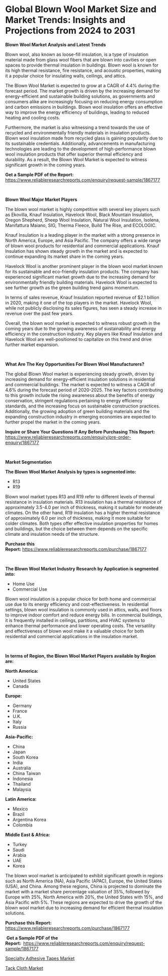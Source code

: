 <p><h1>Global Blown Wool Market Size and Market Trends: Insights and Projections from 2024 to 2031</h1></p><p><strong>Blown Wool Market Analysis and Latest Trends</strong></p>
<p><p>Blown wool, also known as loose-fill insulation, is a type of insulation material made from glass wool fibers that are blown into cavities or open spaces to provide thermal insulation in buildings. Blown wool is known for its high thermal resistance, fire resistance, and acoustic properties, making it a popular choice for insulating walls, ceilings, and attics.</p><p>The Blown Wool Market is expected to grow at a CAGR of 4.4% during the forecast period. The market growth is driven by the increasing demand for energy-efficient and sustainable building solutions, as governments and consumers alike are increasingly focusing on reducing energy consumption and carbon emissions in buildings. Blown wool insulation offers an effective way to improve the energy efficiency of buildings, leading to reduced heating and cooling costs.</p><p>Furthermore, the market is also witnessing a trend towards the use of recycled and environmentally friendly materials in insulation products. Blown wool insulation made from recycled glass is gaining popularity due to its sustainable credentials. Additionally, advancements in manufacturing technologies are leading to the development of high-performance blown wool insulation products that offer superior thermal efficiency and durability. As a result, the Blown Wool Market is expected to witness significant growth in the coming years.</p></p>
<p><strong>Get a Sample PDF of the Report:&nbsp;</strong> <a href="https://www.reliableresearchreports.com/enquiry/request-sample/1867177">https://www.reliableresearchreports.com/enquiry/request-sample/1867177</a></p>
<p>&nbsp;</p>
<p><strong>Blown Wool Major Market Players</strong></p>
<p><p>The blown wool market is highly competitive with several key players such as Ekovilla, Knauf Insulation, Havelock Wool, Black Mountain Insulation, Oregon Shepherd, Sheep Wool Insulation, Natural Wool Insulation, Isolena, Manifattura Maiano, SIG, Therma Fleece, Build The Rise, and ECOLOGIC. </p><p>Knauf Insulation is a leading player in the market with a strong presence in North America, Europe, and Asia Pacific. The company offers a wide range of blown wool products for residential and commercial applications. Knauf Insulation has shown steady growth in the market and is expected to continue expanding its market share in the coming years.</p><p>Havelock Wool is another prominent player in the blown wool market known for its sustainable and eco-friendly insulation products. The company has experienced significant market growth due to the increasing demand for environmentally friendly building materials. Havelock Wool is expected to see further growth as the green building trend gains momentum.</p><p>In terms of sales revenue, Knauf Insulation reported revenue of $2.1 billion in 2020, making it one of the top players in the market. Havelock Wool, while not publicly disclosing its sales figures, has seen a steady increase in revenue over the past few years.</p><p>Overall, the blown wool market is expected to witness robust growth in the coming years due to the growing awareness of sustainability and energy efficiency in the construction industry. Key players like Knauf Insulation and Havelock Wool are well-positioned to capitalize on this trend and drive further market expansion.</p></p>
<p>&nbsp;</p>
<p><strong>What Are The Key Opportunities For Blown Wool Manufacturers?</strong></p>
<p><p>The global Blown Wool market is experiencing steady growth, driven by increasing demand for energy-efficient insulation solutions in residential and commercial buildings. The market is expected to witness a CAGR of 4.6% during the forecast period of 2020-2025. The key factors contributing to this growth include the rising awareness about the benefits of energy conservation, stringent regulations pertaining to energy efficiency standards, and the increasing focus on sustainable construction practices. Additionally, the growing adoption of green building materials and the expanding construction industry in emerging economies are expected to further propel the market in the coming years.</p></p>
<p><strong>Inquire or Share Your Questions If Any Before Purchasing This Report:</strong> <a href="https://www.reliableresearchreports.com/enquiry/pre-order-enquiry/1867177">https://www.reliableresearchreports.com/enquiry/pre-order-enquiry/1867177</a></p>
<p>&nbsp;</p>
<p><strong>Market Segmentation</strong></p>
<p><strong>The Blown Wool Market Analysis by types is segmented into:</strong></p>
<p><ul><li>R13</li><li>R19</li></ul></p>
<p><p>Blown wool market types R13 and R19 refer to different levels of thermal resistance in insulation materials. R13 insulation has a thermal resistance of approximately 3.5-4.0 per inch of thickness, making it suitable for moderate climates. On the other hand, R19 insulation has a higher thermal resistance of approximately 6.0 per inch of thickness, making it more suitable for colder climates. Both types offer effective insulation properties for homes and buildings, but the choice between them depends on the specific climate and insulation needs of the structure.</p></p>
<p><strong>Purchase this Report:&nbsp;</strong><a href="https://www.reliableresearchreports.com/purchase/1867177">https://www.reliableresearchreports.com/purchase/1867177</a></p>
<p>&nbsp;</p>
<p><strong>The Blown Wool Market Industry Research by Application is segmented into:</strong></p>
<p><ul><li>Home Use</li><li>Commercial Use</li></ul></p>
<p><p>Blown wool insulation is a popular choice for both home and commercial use due to its energy efficiency and cost-effectiveness. In residential settings, blown wool insulation is commonly used in attics, walls, and floors to improve indoor comfort and reduce energy bills. In commercial buildings, it is frequently installed in ceilings, partitions, and HVAC systems to enhance thermal performance and lower operating costs. The versatility and effectiveness of blown wool make it a valuable choice for both residential and commercial applications in the insulation market.</p></p>
<p>&nbsp;</p>
<p><strong>In terms of Region, the Blown Wool Market Players available by Region are:</strong></p>
<p>
    <p> <strong> North America: </strong>
        <ul>
            <li>United States</li>
            <li>Canada</li>
        </ul>
        </p> 
    <p> <strong> Europe: </strong>
        <ul>
            <li>Germany</li>
            <li>France</li>
            <li>U.K.</li>
            <li>Italy</li>
            <li>Russia</li>
        </ul>
        </p> 
    <p> <strong> Asia-Pacific: </strong>
        <ul>
            <li>China</li>
            <li>Japan</li>
            <li>South Korea</li>
            <li>India</li>
            <li>Australia</li>
            <li>China Taiwan</li>
            <li>Indonesia</li>
            <li>Thailand</li>
            <li>Malaysia</li>
        </ul>
        </p> 
    <p> <strong> Latin America: </strong>
        <ul>
            <li>Mexico</li>
            <li>Brazil</li>
            <li>Argentina Korea</li>
            <li>Colombia</li>
        </ul>
        </p> 
    <p> <strong> Middle East & Africa: </strong>
        <ul>
            <li>Turkey</li>
            <li>Saudi</li>
            <li>Arabia</li>
            <li>UAE</li>
            <li>Korea</li>
        </ul>
    </p>
    </p>
<p><p>The blown wool market is anticipated to exhibit significant growth in regions such as North America (NA), Asia Pacific (APAC), Europe, the United States (USA), and China. Among these regions, China is projected to dominate the market with a market share percentage valuation of 35%, followed by Europe with 25%, North America with 20%, the United States with 15%, and Asia Pacific with 5%. These regions are expected to drive the growth of the blown wool market due to increasing demand for efficient thermal insulation solutions.</p></p>
<p><strong>Purchase this Report: </strong><a href="https://www.reliableresearchreports.com/purchase/1867177">https://www.reliableresearchreports.com/purchase/1867177</a></p>
<p>&nbsp;<strong>Get a Sample PDF of the Report:&nbsp;&nbsp;</strong><a href="https://www.reliableresearchreports.com/enquiry/request-sample/1867177">https://www.reliableresearchreports.com/enquiry/request-sample/1867177</a></p>
<p><strong></strong></p>
<p><p><a href="https://meowing-lemming-dd3.notion.site/Specialty-Adhesive-Tapes-Market-Growth-Market-Trends-COVID-19-Impact-and-Forecasts-for-period-fro-d69dec8c69454f19acd1a8ee68cd093a">Specialty Adhesive Tapes Market</a></p><p><a href="https://cute-banjo-8ca.notion.site/Tack-Cloth-Market-Centers-on-Aspects-such-as-Market-Growth-Market-Share-Market-Opportunity-and-Pr-32451515b6594ae1900910da851a7825">Tack Cloth Market</a></p></p>